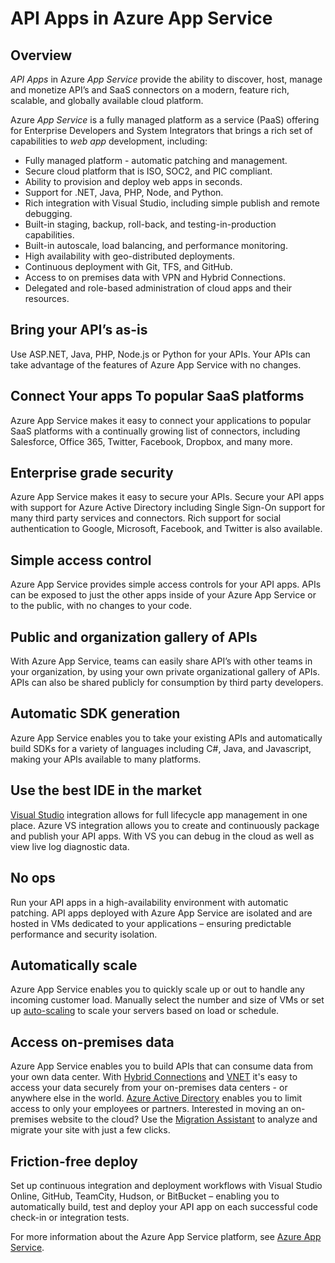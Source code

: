<properties 
	pageTitle="API Apps in Azure App Service" 
	description="Learn why Azure App Service is the best platform for developing, publishing, and hosting RESTful APIs." 
	services="app-service" 
	documentationCenter=".net" 
	authors="tdykstra" 
	manager="wpickett" 
	editor="jimbe"/>

<tags 
	ms.service="app-service" 
	ms.workload="web" 
	ms.tgt_pltfrm="na" 
	ms.devlang="na" 
	ms.topic="article" 
	ms.date="2/19/2015" 
	ms.author="tdykstra"/>

# API Apps in Azure App Service

## Overview

*API Apps* in Azure *App Service* provide the ability to discover, host, manage and monetize API’s and SaaS connectors on a modern, feature rich, scalable, and globally available cloud platform.

Azure *App Service* is a fully managed platform as a service (PaaS) offering for Enterprise Developers and System Integrators that brings a rich set of capabilities to *web app* development, including:

- Fully managed platform - automatic patching and management.
- Secure cloud platform that is ISO, SOC2, and PIC compliant.
- Ability to provision and deploy web apps in seconds.
- Support for .NET, Java, PHP, Node, and Python.
- Rich integration with Visual Studio, including simple publish and remote debugging.
- Built-in staging, backup, roll-back, and testing-in-production capabilities.
- Built-in autoscale, load balancing, and performance monitoring.
- High availability with geo-distributed deployments.
- Continuous deployment with Git, TFS, and GitHub.
- Access to on premises data with VPN and Hybrid Connections.
- Delegated and role-based administration of cloud apps and their resources.

## Bring your API’s as-is

Use ASP.NET, Java, PHP, Node.js or Python for your APIs. Your APIs can take advantage of the features of Azure App Service with no changes.

## Connect Your apps To popular SaaS platforms

Azure App Service makes it easy to connect your applications to popular SaaS platforms with a continually growing list of connectors, including Salesforce, Office 365, Twitter, Facebook, Dropbox, and many more.

## Enterprise grade security

Azure App Service makes it easy to secure your APIs. Secure your API apps with support for Azure Active Directory including Single Sign-On support for many third party services and connectors. Rich support for
social authentication to Google, Microsoft, Facebook, and Twitter is also available.

## Simple access control

Azure App Service provides simple access controls for your API apps. APIs can be exposed to just the other apps inside of your Azure App Service or to the public, with no changes to your code.

## Public and organization gallery of APIs

With Azure App Service, teams can easily share API’s with other teams in your organization, by using your own private organizational gallery of APIs. APIs can also be shared publicly for consumption by third party developers.

## Automatic SDK generation

Azure App Service enables you to take your existing APIs and automatically build SDKs for a variety of languages including C#, Java, and Javascript, making your APIs available to many platforms.

## Use the best IDE in the market

[Visual
Studio](http://azure.microsoft.com/en-us/campaigns/visual-studio-2013/) integration allows for full lifecycle app management in one place. Azure VS integration allows you to create and continuously package and publish your API apps. With VS you can debug in the cloud as well as view live log diagnostic data.

## No ops

Run your API apps in a high-availability environment with automatic patching. API apps deployed with Azure App Service are isolated and are hosted in VMs dedicated to your applications – ensuring predictable performance and security isolation.

## Automatically scale

Azure App Service enables you to quickly scale up or out to handle any incoming customer load. Manually select the number and size of VMs or set up
[auto-scaling](http://azure.microsoft.com/en-us/documentation/videos/auto-scaling-azure-web-sites/)
to scale your servers based on load or schedule.

## Access on-premises data

Azure App Service enables you to build APIs that can consume data from your own data center. With [Hybrid Connections](../integration-hybrid-connection-overview/) and [VNET](../web-sites-integrate-with-vnet/) it's easy to access your data securely from your on-premises data
centers - or anywhere else in the world. [Azure Active Directory](http://azure.microsoft.com/en-us/documentation/articles/active-directory-whatis/) enables you to limit access to only your employees or partners.
Interested in moving an on-premises website to the cloud? Use the [Migration Assistant](http://azure.microsoft.com/en-us/documentation/articles/web-sites-migration-from-iis-server/) to analyze and migrate your site with just a few clicks.

## Friction-free deploy

Set up continuous integration and deployment workflows with Visual Studio Online, GitHub, TeamCity, Hudson, or BitBucket – enabling you to automatically build, test and deploy your API app on each successful code check-in or integration tests.

For more information about the Azure App Service platform, see [Azure App Service](http://acom-feature-app-service.azurewebsites.net/en-us/documentation/articles/app-service-value-prop-what-is/).
